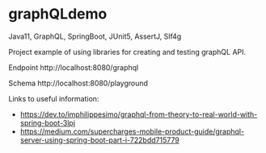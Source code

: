 # graphQLdemo

Java11, GraphQL, SpringBoot, JUnit5, AssertJ, Slf4g

Project example of using libraries for creating and testing graphQL API.

Endpoint 
http://localhost:8080/graphql

Schema
http://localhost:8080/playground


Links to useful information:
* https://dev.to/imphilippesimo/graphql-from-theory-to-real-world-with-spring-boot-3lpj
* https://medium.com/supercharges-mobile-product-guide/graphql-server-using-spring-boot-part-i-722bdd715779